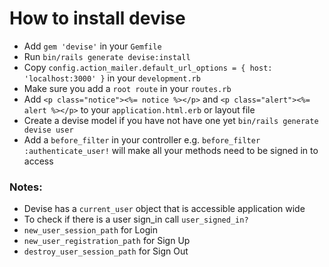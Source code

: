 # How to install devise

* Add `gem 'devise'` in your `Gemfile`
* Run `bin/rails generate devise:install`
* Copy `config.action_mailer.default_url_options = { host: 'localhost:3000' }`
  in your `development.rb`
* Make sure you add a `root route` in your `routes.rb`
* Add `<p class="notice"><%= notice %></p>` and `<p class="alert"><%= alert %></p>` to your `application.html.erb` or layout file
* Create a devise model if you have not have one yet `bin/rails generate devise
  user`
* Add a `before_filter` in your controller e.g. `before_filter
  :authenticate_user!` will make all your methods need to be signed in to access

### Notes:
* Devise has a `current_user` object that is accessible application wide
* To check if there is a user sign_in call `user_signed_in?`
* `new_user_session_path` for Login
* `new_user_registration_path` for Sign Up
* `destroy_user_session_path` for Sign Out

